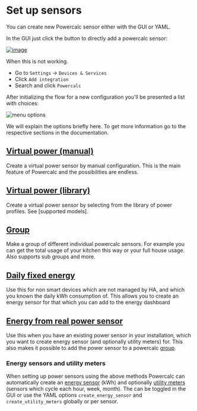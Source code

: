# Set up sensors

You can create new Powercalc sensor either with the GUI or YAML.

In the GUI just click the button to directly add a powercalc sensor:

[![image](https://my.home-assistant.io/badges/config_flow_start.svg)](https://my.home-assistant.io/redirect/config_flow_start/?domain=powercalc)

When this is not working.

- Go to `Settings` -> `Devices & Services`
- Click `Add integration`
- Search and click `Powercalc`

After initializing the flow for a new configuration you'll be presented a list with choices:

![menu options](../img/menu_options.png)

We will explain the options briefly here. To get more information go to the respective sections in the documentation.

## [Virtual power (manual)](virtual-power-manual.md)

Create a virtual power sensor by manual configuration. This is the main feature of Powercalc and the possibilities are endless.

## [Virtual power (library)](virtual-power-library.md)

Create a virtual power sensor by selecting from the library of power profiles. See [supported models].

## [Group](group.md)

Make a group of different individual powercalc sensors. For example you can get the total usage of your kitchen this way or your full house usage. Also supports sub groups and more.

## [Daily fixed energy](daily-energy.md)

Use this for non smart devices which are not managed by HA, and which you known the daily kWh consumption of.
This allows you to create an energy sensor for that which you can add to the energy dashboard

## [Energy from real power sensor](real-power-sensor.md)

Use this when you have an existing power sensor in your installation, which you want to create energy sensor (and optionally utility meters) for.
This also makes it possible to add the power sensor to a powercalc [group](group.md).

### Energy sensors and utility meters

When setting up power sensors using the above methods Powercalc can automatically create an [energy sensor](energy-sensor.md) (kWh) and optionally [utility meters](utility-meter.md) (sensors which cycle each hour, week, month).
The can be toggled in the GUI or use the YAML options `create_energy_sensor` and `create_utility_meters` globally or per sensor.
